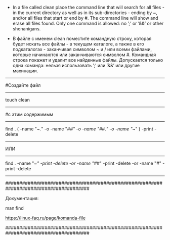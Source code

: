 
 - In a file called clean place the command line that will search for all files - in the current directory as well as in its sub-directories - ending by ~, and/or all files that start or end by #. The command line will show and erase all files found. Only one command is allowed: no ’;’ or ’&&’ or other shenanigans.

 - В файле с именем clean поместите командную строку, которая будет искать все файлы - в текущем каталоге, а также в его подкаталогах - заканчивая символом ~ и / или всеми файлами, которые начинаются или заканчиваются символом #. Командная строка покажет и удалит все найденные файлы. Допускается только одна команда: нельзя использовать ’;’ или ’&&’ или другие махинации.

------------------------------------------------------------------------------------------------------------------------------------------------------

#Создайте файл 

------------------------------------------------------------------------------------------------------------------------------------------------------

touch clean

------------------------------------------------------------------------------------------------------------------------------------------------------


#с этим содержимым

------------------------------------------------------------------------------------------------------------------------------------------------------

find . \( -name "*~.*" -o -name "#*#" -o -name "#*#.*" -o -name "*~" \) -print -delete

------------------------------------------------------------------------------------------------------------------------------------------------------

ИЛИ

------------------------------------------------------------------------------------------------------------------------------------------------------

find . -name "*~" -print -delete -or -name "#*#" -print -delete -or -name "#" -print -delete

------------------------------------------------------------------------------------------------------------------------------------------------------



######################################################################################

Документация:


man find

https://linux-faq.ru/page/komanda-file

######################################################################################
